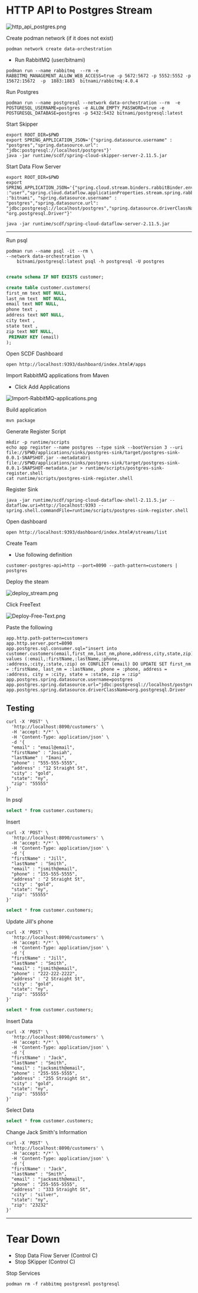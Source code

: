 # HTTP API to Postgres Stream

![http_api_postgres.png](img/http_api_postgres.png)


Create podman network (if it does not exist)

```shell
podman network create data-orchestration
```

- Run RabbitMQ (user/bitnami)
```shell
podman run --name rabbitmq  --rm -e RABBITMQ_MANAGEMENT_ALLOW_WEB_ACCESS=true -p 5672:5672 -p 5552:5552 -p 15672:15672  -p  1883:1883  bitnami/rabbitmq:4.0.4 
```

Run Postgres 
```shell
podman run --name postgresql --network data-orchestration --rm  -e POSTGRESQL_USERNAME=postgres -e ALLOW_EMPTY_PASSWORD=true -e POSTGRESQL_DATABASE=postgres -p 5432:5432 bitnami/postgresql:latest 
```


Start Skipper
```shell
export ROOT_DIR=$PWD
export SPRING_APPLICATION_JSON='{"spring.datasource.username" : "postgres","spring.datasource.url": "jdbc:postgresql://localhost/postgres"}'
java -jar runtime/scdf/spring-cloud-skipper-server-2.11.5.jar
```


Start Data Flow Server
```shell
export ROOT_DIR=$PWD
export SPRING_APPLICATION_JSON='{"spring.cloud.stream.binders.rabbitBinder.environment.spring.rabbitmq.username":"user","spring.cloud.stream.binders.rabbitBinder.environment.spring.rabbitmq.password":"bitnami","spring.rabbitmq.username":"user","spring.rabbitmq.password":"bitnami","spring.cloud.dataflow.applicationProperties.stream.spring.rabbitmq.username" :"user","spring.cloud.dataflow.applicationProperties.stream.spring.rabbitmq.password" :"bitnami", "spring.datasource.username" : "postgres","spring.datasource.url": "jdbc:postgresql://localhost/postgres","spring.datasource.driverClassName": "org.postgresql.Driver"}'

java -jar runtime/scdf/spring-cloud-dataflow-server-2.11.5.jar
```


--------

Run psql

```shell
podman run --name psql -it --rm \
--network data-orchestration \
    bitnami/postgresql:latest psql -h postgresql -U postgres
```



```sql

create schema IF NOT EXISTS customer;

create table customer.customers(
first_nm text NOT NULL,
last_nm text  NOT NULL,
email text NOT NULL,
phone text ,
address text NOT NULL,
city text ,
state text ,
zip text NOT NULL,
 PRIMARY KEY (email)
);

```


Open SCDF Dashboard


```shell
open http://localhost:9393/dashboard/index.html#/apps
```

Import RabbitMQ applications from Maven

- Click Add Applications

![Import-RabbitMQ-applications.png](img/Import-RabbitMQ-applications.png)




Build application

```shell
mvn package
```


Generate Register Script

```shell
mkdir -p runtime/scripts
echo app register --name postgres --type sink --bootVersion 3 --uri file://$PWD/applications/sinks/postgres-sink/target/postgres-sink-0.0.1-SNAPSHOT.jar --metadataUri file://$PWD/applications/sinks/postgres-sink/target/postgres-sink-0.0.1-SNAPSHOT-metadata.jar > runtime/scripts/postgres-sink-register.shell
cat runtime/scripts/postgres-sink-register.shell
```


Register Sink

```shell
java -jar runtime/scdf/spring-cloud-dataflow-shell-2.11.5.jar --dataflow.uri=http://localhost:9393 --spring.shell.commandFile=runtime/scripts/postgres-sink-register.shell
````

Open dashboard

```shell
open http://localhost:9393/dashboard/index.html#/streams/list
```


Create Team

- Use following definition

```shell
customer-postgres-api=http --port=8090 --path-pattern=customers | postgres
```

Deploy the steam

![deploy_stream.png](img/deploy_stream.png)

Click FreeText

![Deploy-Free-Text.png](img/Deploy-Free-Text.png)

Paste the following

```properties
app.http.path-pattern=customers
app.http.server.port=8090
app.postgres.sql.consumer.sql="insert into customer.customers(email,first_nm,last_nm,phone,address,city,state,zip) values (:email,:firstName,:lastName,:phone, :address,:city,:state,:zip) on CONFLICT (email) DO UPDATE SET first_nm = :firstName, last_nm = :lastName,  phone = :phone, address = :address, city = :city, state = :state, zip = :zip"
app.postgres.spring.datasource.username=postgres
app.postgres.spring.datasource.url="jdbc:postgresql://localhost/postgres"
app.postgres.spring.datasource.driverClassName=org.postgresql.Driver
```


## Testing


```shell
curl -X 'POST' \
  'http://localhost:8090/customers' \
  -H 'accept: */*' \
  -H 'Content-Type: application/json' \
  -d '{
  "email" : "email@email",
  "firstName" : "Josiah",
  "lastName" : "Imani",
  "phone" : "555-555-5555",
  "address" : "12 Straight St",
  "city" : "gold",
  "state": "ny",
  "zip": "55555"
}'
```


In psql 

```sql
select * from customer.customers;

```

Insert

```shell
curl -X 'POST' \
  'http://localhost:8090/customers' \
  -H 'accept: */*' \
  -H 'Content-Type: application/json' \
  -d '{
  "firstName" : "Jill",
  "lastName" : "Smith",
  "email" : "jsmith@email",
  "phone" : "155-555-5555",
  "address" : "2 Straight St",
  "city" : "gold",
  "state": "ny",
  "zip": "55555"
}'
```
```sql
select * from customer.customers;
```


Update Jill's phone

```shell
curl -X 'POST' \
  'http://localhost:8090/customers' \
  -H 'accept: */*' \
  -H 'Content-Type: application/json' \
  -d '{
  "firstName" : "Jill",
  "lastName" : "Smith",
  "email" : "jsmith@email",
  "phone" : "222-222-2222",
  "address" : "2 Straight St",
  "city" : "gold",
  "state": "ny",
  "zip": "55555"
}'
```

```sql
select * from customer.customers;

```

Insert Data 

```shell
curl -X 'POST' \
  'http://localhost:8090/customers' \
  -H 'accept: */*' \
  -H 'Content-Type: application/json' \
  -d '{
  "firstName" : "Jack",
  "lastName" : "Smith",
  "email" : "jacksmith@email",
  "phone" : "255-555-5555",
  "address" : "255 Straight St",
  "city" : "gold",
  "state": "ny",
  "zip": "55555"
}'
```

Select Data

```sql
select * from customer.customers;

```
Change Jack Smith's Information

```shell
curl -X 'POST' \
  'http://localhost:8090/customers' \
  -H 'accept: */*' \
  -H 'Content-Type: application/json' \
  -d '{
  "firstName" : "Jack",
  "lastName" : "Smith",
  "email" : "jacksmith@email",
  "phone" : "255-555-5555",
  "address" : "333 Straight St",
  "city" : "silver",
  "state": "ny",
  "zip": "23232"
}'
```

-----------------------
# Tear Down

- Stop Data Flow Server (Control C)
- Stop SKipper (Control C)

Stop Services

```shell
podman rm -f rabbitmq postgresml postgresql
```